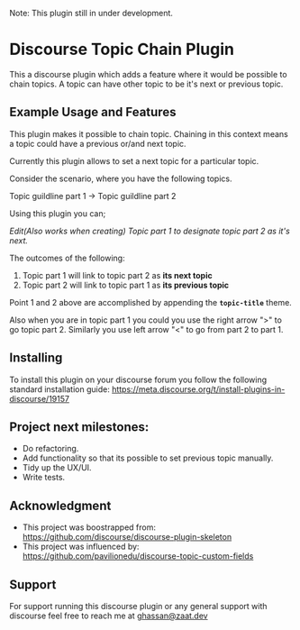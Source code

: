 Note: This plugin still in under development.

# **Discourse Topic Chain** Plugin

This a discourse plugin which adds a feature where it would be possible to chain topics. A topic can have other topic to be it's next or previous topic. 

## Example Usage and Features

This plugin makes it possible to chain topic. Chaining in this context means a topic could have a previous or/and next topic. 

Currently this plugin allows to set a next topic for a particular topic. 

Consider the scenario, where you have the following topics. 

Topic guildline part 1 -> Topic guildline part 2


Using this plugin you can; 

 _Edit(Also works when creating) Topic part 1 to designate topic part 2 as it's next._

The outcomes of the following: 
1. Topic part 1 will link to topic part 2 as **its next topic**
2. Topic part 2 will link to topic part 1 as **its previous topic** 

Point 1 and 2 above are accomplished by appending the **`topic-title`** theme.

Also when you are in topic part 1 you could you use the right arrow ">" to go topic part 2. Similarly you use left arrow "<" to go from part 2 to part 1. 

## Installing

To install this plugin on your discourse forum you follow the following standard installation guide: https://meta.discourse.org/t/install-plugins-in-discourse/19157 


## Project next milestones:
 
- Do refactoring.
- Add functionality so that its possible to set previous topic manually.  
- Tidy up the UX/UI.
- Write tests.

## Acknowledgment
- This project was boostrapped from: https://github.com/discourse/discourse-plugin-skeleton
- This project was influenced by: https://github.com/pavilionedu/discourse-topic-custom-fields 

## Support 
For support running this discourse plugin or any general support with discourse feel free to reach me at ghassan@zaat.dev 
